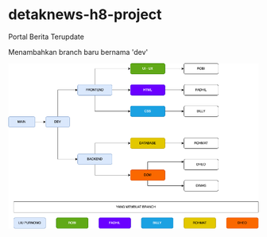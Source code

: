# detaknews-h8-project
Portal Berita Terupdate

Menambahkan branch baru bernama 'dev'

![index.html](project-flow.png)


